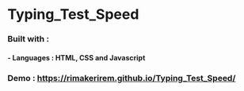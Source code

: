 # Typing_Test_Speed



### Built with :
####	- Languages : HTML, CSS and Javascript


### Demo : https://rimakerirem.github.io/Typing_Test_Speed/
